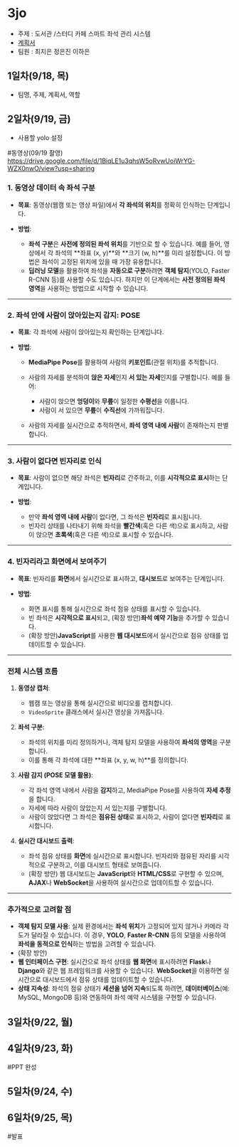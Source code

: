 # 3jo

- 주제 : 도서관 /스터디 카페 스마트 좌석 관리 시스템
- [계획서](https://docs.google.com/presentation/d/1ApCFfZzf_D2mYTSFcA1GCaDK9Jv3D6v9RlgkbTWBFfI/edit?usp=sharing)
- 팀원 : 최지은 정은진 이하은



## 1일차(9/18, 목)

- 팀명, 주제, 계획서, 역할

## 2일차(9/19, 금)

- 사용할 yolo 설정

#동영상(09/19 촬영)
https://drive.google.com/file/d/1BiqLE1u3qhsW5oRvwUoiWrYG-WZX0nwO/view?usp=sharing


### 1. **동영상 데이터 속 좌석 구분**

* **목표**: 동영상(웹캠 또는 영상 파일)에서 **각 좌석의 위치**를 정확히 인식하는 단계입니다.
* **방법**:

  * **좌석 구분**은 **사전에 정의된 좌석 위치**를 기반으로 할 수 있습니다. 예를 들어, 영상에서 각 좌석의 \*\*좌표 (x, y)\*\*와 \*\*크기 (w, h)\*\*를 미리 설정합니다. 이 방법은 좌석이 고정된 위치에 있을 때 가장 유용합니다.
  * **딥러닝 모델**을 활용하여 좌석을 **자동으로 구분**하려면 **객체 탐지**(YOLO, Faster R-CNN 등)를 사용할 수도 있습니다. 하지만 이 단계에서는 **사전 정의된 좌석 영역**을 사용하는 방법으로 시작할 수 있습니다.

---

### 2. **좌석 안에 사람이 앉아있는지 감지: POSE**

* **목표**: 각 좌석에 사람이 앉아있는지 확인하는 단계입니다.
* **방법**:

  * **MediaPipe Pose**를 활용하여 사람의 **키포인트**(관절 위치)를 추적합니다.
  * 사람의 자세를 분석하여 **앉은 자세**인지 **서 있는 자세**인지를 구별합니다. 예를 들어:

    * 사람이 앉으면 **엉덩이**와 **무릎**이 일정한 **수평선**을 이룹니다.
    * 사람이 서 있으면 **무릎**이 **수직선**에 가까워집니다.
  * 사람의 자세를 실시간으로 추적하면서, **좌석 영역 내에 사람**이 존재하는지 판별합니다.

---

### 3. **사람이 없다면 빈자리로 인식**

* **목표**: 사람이 없으면 해당 좌석은 **빈자리**로 간주하고, 이를 **시각적으로 표시**하는 단계입니다.
* **방법**:

  * 만약 **좌석 영역 내에 사람**이 없다면, 그 좌석은 **빈자리**로 표시됩니다.
  * 빈자리 상태를 나타내기 위해 좌석을 **빨간색**(혹은 다른 색)으로 표시하고, 사람이 앉으면 **초록색**(혹은 다른 색)으로 표시할 수 있습니다.

---

### 4. **빈자리라고 화면에서 보여주기**

* **목표**: 빈자리를 **화면**에서 실시간으로 표시하고, **대시보드**로 보여주는 단계입니다.
* **방법**:

  * 화면 표시를 통해 실시간으로 좌석 점유 상태를 표시할 수 있습니다.
  * 빈 좌석은 **시각적으로 표시**되고, (확장 방안)**좌석 예약 기능**을 추가할 수 있습니다.
  * (확장 방안)**JavaScript**를 사용한 **웹 대시보드**에서 실시간으로 점유 상태를 업데이트할 수 있습니다.

---

### 전체 시스템 흐름

1. **동영상 캡처**:

   * 웹캠 또는 영상을 통해 실시간으로 비디오를 캡처합니다.
   * `VideoSprite` 클래스에서 실시간 영상을 가져옵니다.

2. **좌석 구분**:

   * 좌석의 위치를 미리 정의하거나, 객체 탐지 모델을 사용하여 **좌석의 영역**을 구분합니다.
   * 이를 통해 각 좌석에 대한 \*\*좌표 (x, y, w, h)\*\*를 정의합니다.

3. **사람 감지 (POSE 모델 활용)**:

   * 각 좌석 영역 내에서 사람을 **감지**하고, MediaPipe Pose를 사용하여 **자세 추정**을 합니다.
   * 자세에 따라 사람이 앉았는지 서 있는지를 구별합니다.
   * 사람이 앉았다면 그 좌석은 **점유된 상태**로 표시하고, 사람이 없다면 **빈자리**로 표시합니다.

4. **실시간 대시보드 출력**:

   * 좌석 점유 상태를 **화면**에 실시간으로 표시합니다. 빈자리와 점유된 자리를 시각적으로 구분하고, 이를 대시보드 형태로 보여줍니다.
   * (확장 방안) 웹 대시보드는 **JavaScript**와 **HTML/CSS**로 구현할 수 있으며, **AJAX**나 **WebSocket**을 사용하여 실시간으로 업데이트할 수 있습니다.

---

### 추가적으로 고려할 점

* **객체 탐지 모델 사용**: 실제 환경에서는 **좌석 위치**가 고정되어 있지 않거나 카메라 각도가 달라질 수 있습니다. 이 경우, **YOLO**, **Faster R-CNN** 등의 모델을 사용하여 **좌석을 동적으로 인식**하는 방법을 고려할 수 있습니다.
* (확장 방안)
* **웹 인터페이스 구현**: 실시간으로 좌석 상태를 **웹 화면**에 표시하려면 **Flask**나 **Django**와 같은 웹 프레임워크를 사용할 수 있습니다. **WebSocket**을 이용하면 실시간으로 대시보드에서 점유 상태를 업데이트할 수 있습니다.
* **상태 지속성**: 좌석의 점유 상태가 **세션을 넘어 지속**되도록 하려면, **데이터베이스**(예: MySQL, MongoDB 등)와 연동하여 좌석 예약 시스템을 구현할 수 있습니다.



## 3일차(9/22, 월)

## 4일차(9/23, 화)
#PPT 완성 

## 5일차(9/24, 수)

## 6일차(9/25, 목)
#발표
